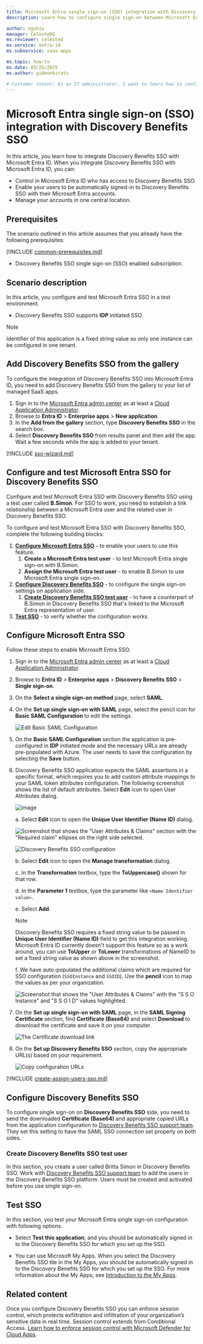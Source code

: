 ```yaml
---
title: Microsoft Entra single sign-on (SSO) integration with Discovery Benefits SSO
description: Learn how to configure single sign-on between Microsoft Entra ID and Discovery Benefits SSO.

author: nguhiu
manager: CelesteDG
ms.reviewer: celested
ms.service: entra-id
ms.subservice: saas-apps

ms.topic: how-to
ms.date: 03/25/2025
ms.author: gideonkiratu

# Customer intent: As an IT administrator, I want to learn how to configure single sign-on between Microsoft Entra ID and Discovery Benefits SSO so that I can control who has access to Discovery Benefits SSO, enable automatic sign-in with Microsoft Entra accounts, and manage my accounts in one central location.
---
```


# Microsoft Entra single sign-on (SSO) integration with Discovery Benefits SSO

In this article,  you learn how to integrate Discovery Benefits SSO with Microsoft Entra ID. When you integrate Discovery Benefits SSO with Microsoft Entra ID, you can:

* Control in Microsoft Entra ID who has access to Discovery Benefits SSO.
* Enable your users to be automatically signed-in to Discovery Benefits SSO with their Microsoft Entra accounts.
* Manage your accounts in one central location.

## Prerequisites

The scenario outlined in this article assumes that you already have the following prerequisites:

[!INCLUDE [common-prerequisites.md](~/identity/saas-apps/includes/common-prerequisites.md)]
* Discovery Benefits SSO single sign-on (SSO) enabled subscription.

## Scenario description

In this article,  you configure and test Microsoft Entra SSO in a test environment.

* Discovery Benefits SSO supports **IDP** initiated SSO.

> [!NOTE]
> Identifier of this application is a fixed string value so only one instance can be configured in one tenant.

## Add Discovery Benefits SSO from the gallery

To configure the integration of Discovery Benefits SSO into Microsoft Entra ID, you need to add Discovery Benefits SSO from the gallery to your list of managed SaaS apps.

1. Sign in to the [Microsoft Entra admin center](https://entra.microsoft.com) as at least a [Cloud Application Administrator](~/identity/role-based-access-control/permissions-reference.md#cloud-application-administrator).
1. Browse to **Entra ID** > **Enterprise apps** > **New application**.
1. In the **Add from the gallery** section, type **Discovery Benefits SSO** in the search box.
1. Select **Discovery Benefits SSO** from results panel and then add the app. Wait a few seconds while the app is added to your tenant.

 [!INCLUDE [sso-wizard.md](~/identity/saas-apps/includes/sso-wizard.md)]

<a name='configure-and-test-azure-ad-sso-for-discovery-benefits-sso'></a>

## Configure and test Microsoft Entra SSO for Discovery Benefits SSO

Configure and test Microsoft Entra SSO with Discovery Benefits SSO using a test user called **B.Simon**. For SSO to work, you need to establish a link relationship between a Microsoft Entra user and the related user in Discovery Benefits SSO.

To configure and test Microsoft Entra SSO with Discovery Benefits SSO, complete the following building blocks:

1. **[Configure Microsoft Entra SSO](#configure-azure-ad-sso)** - to enable your users to use this feature.
    1. **Create a Microsoft Entra test user** - to test Microsoft Entra single sign-on with B.Simon.
    1. **Assign the Microsoft Entra test user** - to enable B.Simon to use Microsoft Entra single sign-on.
1. **[Configure Discovery Benefits SSO](#configure-discovery-benefits-sso)** - to configure the single sign-on settings on application side.
    1. **[Create Discovery Benefits SSO test user](#create-discovery-benefits-sso-test-user)** - to have a counterpart of B.Simon in Discovery Benefits SSO that's linked to the Microsoft Entra representation of user.
1. **[Test SSO](#test-sso)** - to verify whether the configuration works.

<a name='configure-azure-ad-sso'></a>

## Configure Microsoft Entra SSO

Follow these steps to enable Microsoft Entra SSO.

1. Sign in to the [Microsoft Entra admin center](https://entra.microsoft.com) as at least a [Cloud Application Administrator](~/identity/role-based-access-control/permissions-reference.md#cloud-application-administrator).
1. Browse to **Entra ID** > **Enterprise apps** > **Discovery Benefits SSO** > **Single sign-on**.
1. On the **Select a single sign-on method** page, select **SAML**.
1. On the **Set up single sign-on with SAML** page, select the pencil icon for **Basic SAML Configuration** to edit the settings.

   ![Edit Basic SAML Configuration](common/edit-urls.png)

1. On the **Basic SAML Configuration** section the application is pre-configured in **IDP** initiated mode and the necessary URLs are already pre-populated with Azure. The user needs to save the configuration by selecting the **Save** button.

1. Discovery Benefits SSO application expects the SAML assertions in a specific format, which requires you to add custom attribute mappings to your SAML token attributes configuration. The following screenshot shows the list of default attributes. Select **Edit** icon to open User Attributes dialog.

	![image](common/edit-attribute.png)

	a. Select **Edit**  icon to open the **Unique User Identifier (Name ID)** dialog.

	![Screenshot that shows the "User Attributes & Claims" section with the "Required claim" ellipses on the right side selected.](./media/discovery-benefits-sso-tutorial/user-attribute.png)

	![Discovery Benefits SSO configuration](./media/discovery-benefits-sso-tutorial/add-attribute.png)

	b. Select **Edit** icon to open the **Manage transformation** dialog.

	c. In the **Transformation** textbox, type the **ToUppercase()** shown for that row.

	d. In the **Parameter 1** textbox, type the parameter like `<Name Identifier value>`.

	e. Select **Add**.

	> [!NOTE]
	> Discovery Benefits SSO requires a fixed string value to be passed in **Unique User Identifier (Name ID)** field to get this integration working. Microsoft Entra ID currently doesn't support this feature so as a work around, you can use **ToUpper** or **ToLower** transformations of NameID to set a fixed string value as shown above in the screenshot.

	f. We have auto-populated the additional claims which are required for SSO configuration (`SSOInstance` and `SSOID`). Use the **pencil** icon to map the values as per your organization.

	![Screenshot that shows the "User Attributes & Claims" with the "S S O Instance" and "S S O I D" values highlighted.](./media/discovery-benefits-sso-tutorial/new-attribute.png)

1. On the **Set up single sign-on with SAML** page, in the **SAML Signing Certificate** section,  find **Certificate (Base64)** and select **Download** to download the certificate and save it on your computer.

	![The Certificate download link](common/certificatebase64.png)

1. On the **Set up Discovery Benefits SSO** section, copy the appropriate URL(s) based on your requirement.

	![Copy configuration URLs](common/copy-configuration-urls.png)

<a name='create-an-azure-ad-test-user'></a>

[!INCLUDE [create-assign-users-sso.md](~/identity/saas-apps/includes/create-assign-users-sso.md)]

## Configure Discovery Benefits SSO

To configure single sign-on on **Discovery Benefits SSO** side, you need to send the downloaded **Certificate (Base64)** and appropriate copied URLs from the application configuration to [Discovery Benefits SSO support team](mailto:Jsimpson@DiscoveryBenefits.com). They set this setting to have the SAML SSO connection set properly on both sides.

### Create Discovery Benefits SSO test user

In this section, you create a user called Britta Simon in Discovery Benefits SSO. Work with [Discovery Benefits SSO support team](mailto:Jsimpson@DiscoveryBenefits.com) to add the users in the Discovery Benefits SSO platform. Users must be created and activated before you use single sign-on.

## Test SSO 

In this section, you test your Microsoft Entra single sign-on configuration with following options.

* Select **Test this application**, and you should be automatically signed in to the Discovery Benefits SSO for which you set up the SSO.

* You can use Microsoft My Apps. When you select the Discovery Benefits SSO tile in the My Apps, you should be automatically signed in to the Discovery Benefits SSO for which you set up the SSO. For more information about the My Apps, see [Introduction to the My Apps](https://support.microsoft.com/account-billing/sign-in-and-start-apps-from-the-my-apps-portal-2f3b1bae-0e5a-4a86-a33e-876fbd2a4510).

## Related content

Once you configure Discovery Benefits SSO you can enforce session control, which protects exfiltration and infiltration of your organization’s sensitive data in real time. Session control extends from Conditional Access. [Learn how to enforce session control with Microsoft Defender for Cloud Apps](/cloud-app-security/proxy-deployment-aad).
